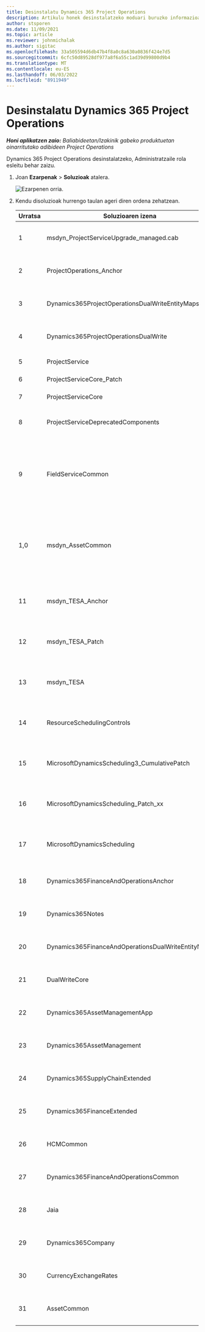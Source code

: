 ```yaml
---
title: Desinstalatu Dynamics 365 Project Operations
description: Artikulu honek desinstalatzeko moduari buruzko informazioa eskaintzen du Dynamics 365 Project Operations.
author: stsporen
ms.date: 11/09/2021
ms.topic: article
ms.reviewer: johnmichalak
ms.author: sigitac
ms.openlocfilehash: 33a505594d6db47b4f8a0c8a630a0836f424e7d5
ms.sourcegitcommit: 6cfc50d89528df977a8f6a55c1ad39d99800d9b4
ms.translationtype: MT
ms.contentlocale: eu-ES
ms.lasthandoff: 06/03/2022
ms.locfileid: "8911949"
---
```

# <a name="uninstall-dynamics-365-project-operations"></a>Desinstalatu Dynamics 365 Project Operations 

_**Honi aplikatzen zaio:** Baliabideetan/Izakinik gabeko produktuetan oinarritutako adibideen Project Operations_

Dynamics 365 Project Operations desinstalatzeko, Administratzaile rola esleitu behar zaizu.

1. Joan **Ezarpenak** > **Soluzioak** atalera.

    ![Ezarpenen orria.](./media/uninstall-proj-ops-solutions.png)
  
2. Kendu disoluzioak hurrengo taulan ageri diren ordena zehatzean. 

    | Urratsa | Soluzioaren izena                                    | Oharra                                                                                         |
    |------|----------------------------------------------------|----------------------------------------------------------------------------------------------|
    | 1 | msdyn_ProjectServiceUpgrade_managed.cab            | Aurkitu ezean, saltatu irtenbide hau.                                                            |
    | 2 | ProjectOperations_Anchor                           | Aurkitu ezean, saltatu irtenbide hau.                                                            |
    | 3 | Dynamics365ProjectOperationsDualWriteEntityMaps    | Aurkitu ezean, saltatu irtenbide hau.                                                            |
    | 4 | Dynamics365ProjectOperationsDualWrite              | Aurkitu ezean, saltatu irtenbide hau.                                                            |
    | 5 | ProjectService                                     | Ez dago ohar gehigarririk.                                                                         |
    | 6 | ProjectServiceCore_Patch                           | Ez dago ohar gehigarririk.                                                                         |
    | 7 | ProjectServiceCore                                 | Ez dago ohar gehigarririk.                                                                         |
    | 8 | ProjectServiceDeprecatedComponents                 | Aurkitu ezean, saltatu irtenbide hau.                                                            |
    | 9 | FieldServiceCommon                                 | Dynamics 365 Finance edo idazketa bikoitzerako beharrezkoa da Dynamics 365 Supply Chain Management.   |
    | 1,0 | msdyn_AssetCommon                                  | Dynamics 365 Finance edo idazketa bikoitzerako beharrezkoa da Dynamics 365 Supply Chain Management.   |
    | 11 | msdyn_TESA_Anchor                                  | Beharrezkoa da Dynamics 365 Field Service-rako.                                                     |
    | 12 | msdyn_TESA_Patch                                   | Beharrezkoa da Dynamics 365 Field Service-rako.                                                     |
    | 13 | msdyn_TESA                                         | Beharrezkoa da Dynamics 365 Field Service-rako.                                                     |
    | 14 | ResourceSchedulingControls                         | Beharrezkoa da Dynamics 365 Field Service-rako.                                                     |
    | 15 | MicrosoftDynamicsScheduling3_CumulativePatch       | Beharrezkoa da Dynamics 365 Field Service-rako.                                                     |
    | 16 | MicrosoftDynamicsScheduling_Patch_xx               | Beharrezkoa da Dynamics 365 Field Service-rako.                                                     |
    | 17 | MicrosoftDynamicsScheduling                        | Beharrezkoa da Dynamics 365 Field Service-rako.                                                     |
    | 18 | Dynamics365FinanceAndOperationsAnchor              | Aurkitu ezean, saltatu irtenbide hau.                                                            |
    | 19 | Dynamics365Notes                                   | Aurkitu ezean, saltatu irtenbide hau.                                                            |
    | 20 | Dynamics365FinanceAndOperationsDualWriteEntityMaps | Aurkitu ezean, saltatu irtenbide hau.                                                            |
    | 21 | DualWriteCore                                      | Aurkitu ezean, saltatu irtenbide hau.                                                            |
    | 22 | Dynamics365AssetManagementApp                      | Aurkitu ezean, saltatu irtenbide hau.                                                            |
    | 23 | Dynamics365AssetManagement                         | Aurkitu ezean, saltatu irtenbide hau.                                                            |
    | 24 | Dynamics365SupplyChainExtended                     | Aurkitu ezean, saltatu irtenbide hau.                                                            |
    | 25 | Dynamics365FinanceExtended                         | Aurkitu ezean, saltatu irtenbide hau.                                                            |
    | 26 | HCMCommon                                          | Aurkitu ezean, saltatu irtenbide hau.                                                            |
    | 27 | Dynamics365FinanceAndOperationsCommon              | Aurkitu ezean, saltatu irtenbide hau.                                                            |
    | 28 | Jaia                                              | Aurkitu ezean, saltatu irtenbide hau.                                                            |
    | 29 | Dynamics365Company                                 | Aurkitu ezean, saltatu irtenbide hau.                                                            |
    | 30 | CurrencyExchangeRates                              | Aurkitu ezean, saltatu irtenbide hau.                                                            |
    | 31 | AssetCommon                                        | Aurkitu ezean, saltatu irtenbide hau.                                                            |
